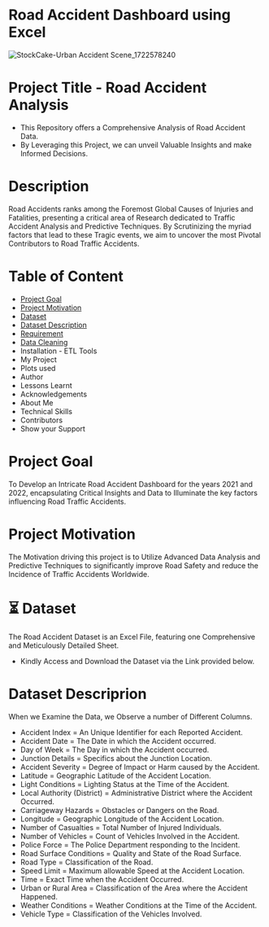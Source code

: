 # Road Accident Dashboard using Excel

![StockCake-Urban Accident Scene_1722578240](https://github.com/user-attachments/assets/042f54d7-7600-4c26-85a6-313c13bfbb73)

# Project Title - Road Accident Analysis

- This Repository offers a Comprehensive Analysis of Road Accident Data. 
- By Leveraging this Project, we can unveil Valuable Insights and make Informed Decisions.

# Description

Road Accidents ranks among the Foremost Global Causes of Injuries and Fatalities, presenting a critical area of Research dedicated to Traffic Accident Analysis and Predictive Techniques. By Scrutinizing the myriad factors that lead to these Tragic events, we aim to uncover the most Pivotal Contributors to Road Traffic Accidents.

# Table of Content

- [Project Goal](#Project-Goal)
- [Project Motivation](#Project-Motivation)
- [Dataset](#Dataset)
- [Dataset Description](#Dataset-Description)
- [Requirement](#Requirement)
- [Data Cleaning](#Data-Cleaning)
- Installation - ETL Tools
- My Project
- Plots used
- Author
- Lessons Learnt
- Acknowledgements
- About Me
- Technical Skills
- Contributors
- Show your Support

# Project Goal

To Develop an Intricate Road Accident Dashboard for the years 2021 and 2022, encapsulating Critical Insights and Data to Illuminate the key factors influencing Road Traffic Accidents.

# Project Motivation

The Motivation driving this project is to Utilize Advanced Data Analysis and Predictive Techniques to significantly improve Road Safety and reduce the Incidence of Traffic Accidents Worldwide.

# ⏳ Dataset

The Road Accident Dataset is an Excel File, featuring one Comprehensive and Meticulously Detailed Sheet.
- Kindly Access and Download the Dataset via the Link provided below.

# Dataset Descriprion

When we Examine the Data, we Observe a number of Different Columns.

- Accident Index = An Unique Identifier for each Reported Accident.
- Accident Date = The Date in which the Accident occurred.
- Day of Week = The Day in which the Accident occurred.
- Junction Details = Specifics about the Junction Location.
- Accident Severity = Degree of Impact or Harm caused by the Accident.
- Latitude = Geographic Latitude of the Accident Location.
- Light Conditions = Lighting Status at the Time of the Accident.
- Local Authority (District) = Administrative District where the Accident Occurred.
- Carriageway Hazards = Obstacles or Dangers on the Road.
- Longitude = Geographic Longitude of the Accident Location.
- Number of Casualties = Total Number of Injured Individuals.
- Number of Vehicles = Count of Vehicles Involved in the Accident.
- Police Force = The Police Department responding to the Incident.
- Road Surface Conditions = Quality and State of the Road Surface.
- Road Type = Classification of the Road.
- Speed Limit = Maximum allowable Speed at the Accident Location.
- Time = Exact Time when the Accident Occurred.
- Urban or Rural Area = Classification of the Area where the Accident Happened.
- Weather Conditions = Weather Conditions at the Time of the Accident.
- Vehicle Type = Classification of the Vehicles Involved. 
















